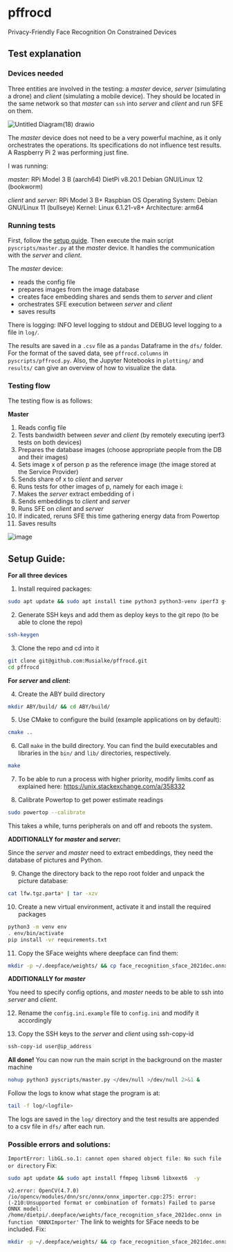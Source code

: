# pffrocd
Privacy-Friendly Face Recognition On Constrained Devices

## Test explanation

### Devices needed

Three entities are involved in the testing: a _master_ device, _server_ (simulating a drone) and _client_ (simulating a mobile device). They should be located in the same network so that _master_ can `ssh` into _server_ and _client_ and run SFE on them.

![Untitled Diagram(18) drawio](https://github.com/Musialke/pffrocd/assets/26610983/128361a4-b817-42ac-a857-e592e41556b4)


The _master_ device does not need to be a very powerful machine, as it only orchestrates the operations. Its specifications do not influence test results. A Raspberry Pi 2 was performing just fine.

I was running:

_master_: RPi Model 3 B (aarch64) DietPi v8.20.1 Debian GNU/Linux 12 (bookworm)


_client_ and _server_:
RPi Model 3 B+
Raspbian OS
Operating System: Debian GNU/Linux 11 (bullseye)
          Kernel: Linux 6.1.21-v8+
    Architecture: arm64


### Running tests

First, follow the [setup guide](#setup-guide). Then execute the main script `pyscripts/master.py` at the _master_ device. It handles the communication with the _server_ and _client_.

The _master_ device:
- reads the config file
- prepares images from the image database
- creates face embedding shares and sends them to _server_ and _client_
- orchestrates SFE execution between _server_ and _client_
- saves results

There is logging:
INFO level logging to stdout and DEBUG level logging to a file in `log/`.

The results are saved in a `.csv` file as a `pandas` Dataframe in the `dfs/` folder. For the format of the saved data, see `pffrocd.columns` in `pyscripts/pffrocd.py`. Also, the Jupyter Notebooks in `plotting/` and `results/` can give an overview of how to visualize the data.

### Testing flow

The testing flow is as follows:

**Master**

1. Reads config file
2. Tests bandwidth between _sever_ and _client_ (by remotely executing iperf3 tests on both devices)
3. Prepares the database images (choose appropriate people from the DB and their images)
4. Sets image x of person p as the reference image (the image stored at the Service Provider)
5. Sends share of x to _client_ and _server_
6. Runs tests for other images of p, namely for each image i:
7. Makes the _server_ extract embedding of i
8. Sends embeddings to _client_ and _server_
9. Runs SFE on _client_ and _server_
10. If indicated, reruns SFE this time gathering energy data from Powertop
11. Saves results

![image](https://github.com/Musialke/pffrocd/assets/26610983/e0843c66-283b-4aea-b536-fe309f1481fd)

## Setup Guide:

**For all three devices**

1. Install required packages:

```sh
sudo apt update && sudo apt install time python3 python3-venv iperf3 g++ make cmake libgmp-dev libssl-dev libboost-all-dev ffmpeg libsm6 libxext6 git powertop -y
```

2. Generate SSH keys and add them as deploy keys to the git repo (to be able to clone the repo)

```sh
ssh-keygen
```

3. Clone the repo and cd into it

```sh
git clone git@github.com:Musialke/pffrocd.git
cd pffrocd
```

**For _server_ and _client_:**

4. Create the ABY build directory
```sh
mkdir ABY/build/ && cd ABY/build/
```

5. Use CMake to configure the build (example applications on by default):
```sh
cmake ..
```

6. Call `make` in the build directory. You can find the build executables and libraries in the `bin/` and `lib/` directories, respectively.
```sh
make
```

7. To be able to run a process with higher priority, modify limits.conf as explained here: https://unix.stackexchange.com/a/358332

8. Calibrate Powertop to get power estimate readings

```sh
sudo powertop --calibrate
```

This takes a while, turns peripherals on and off and reboots the system.

**ADDITIONALLY for _master_ and _server_:**

Since the _server_ and _master_ need to extract embeddings, they need the database of pictures and Python.

9. Change the directory back to the repo root folder and unpack the picture database:
```sh
cat lfw.tgz.parta* | tar -xzv
```

10. Create a new virtual environment, activate it and install the required packages
```sh
python3 -m venv env
. env/bin/activate
pip install -vr requirements.txt
```

11. Copy the SFace weights where deepface can find them:
```sh
mkdir -p ~/.deepface/weights/ && cp face_recognition_sface_2021dec.onnx ~/.deepface/weights/
```
**ADDITIONALLY for _master_**

You need to specify config options, and _master_ needs to be able to ssh into _server_ and _client_. 

12. Rename the `config.ini.example` file to `config.ini` and modify it accordingly

13. Copy the SSH keys to the _server_ and _client_ using ssh-copy-id

```sh
ssh-copy-id user@ip_address
```
**All done!**
You can now run the main script in the background on the master machine
```sh
nohup python3 pyscripts/master.py </dev/null >/dev/null 2>&1 &
```

Follow the logs to know what stage the program is at:
```sh
tail -f log/<logfile>
```

The logs are saved in the `log/` directory and the test results are appended to a csv file in `dfs/` after each run.


### Possible errors and solutions:

`ImportError: libGL.so.1: cannot open shared object file: No such file or directory`
Fix:
```sh
sudo apt update && sudo apt install ffmpeg libsm6 libxext6  -y
```

`v2.error: OpenCV(4.7.0) /io/opencv/modules/dnn/src/onnx/onnx_importer.cpp:275: error: (-210:Unsupported format or combination of formats) Failed to parse ONNX model: /home/dietpi/.deepface/weights/face_recognition_sface_2021dec.onnx in function 'ONNXImporter'` 
The link to weights for SFace needs to be included. Fix:
```sh
mkdir -p ~/.deepface/weights/ && cp face_recognition_sface_2021dec.onnx ~/.deepface/weights/
```
